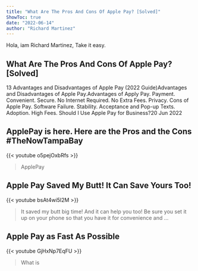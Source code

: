 ```yaml
---
title: "What Are The Pros And Cons Of Apple Pay? [Solved]"
ShowToc: true 
date: "2022-06-14"
author: "Richard Martinez" 
---
```


Hola, iam Richard Martinez, Take it easy.
## What Are The Pros And Cons Of Apple Pay? [Solved]
 13 Advantages and Disadvantages of Apple Pay (2022 Guide)Advantages and Disadvantages of Apple Pay.Advantages of Apply Pay. Payment. Convenient. Secure. No Internet Required. No Extra Fees. Privacy. 
 Cons of Apple Pay. Software Failure. Stability. Acceptance and Pop-up Texts. Adoption. High Fees. 
 Should I Use Apple Pay for Business?20 Jun 2022

## ApplePay is here. Here are the Pros and the Cons #TheNowTampaBay
{{< youtube o5pejOxbRfs >}}
>ApplePay

## Apple Pay Saved My Butt! It Can Save Yours Too!
{{< youtube bsAt4wi5l2M >}}
>It saved my butt big time! And it can help you too! Be sure you set it up on your phone so that you have it for convenience and ...

## Apple Pay as Fast As Possible
{{< youtube GjHxNp7EqFU >}}
>What is 

